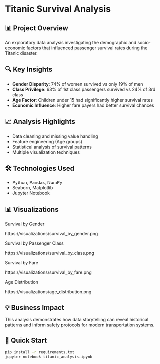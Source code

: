 # Titanic Survival Analysis

## 📊 Project Overview
An exploratory data analysis investigating the demographic and socio-economic factors that influenced passenger survival rates during the Titanic disaster.

## 🔍 Key Insights
- **Gender Disparity**: 74% of women survived vs only 19% of men
- **Class Privilege**: 63% of 1st class passengers survived vs 24% of 3rd class  
- **Age Factor**: Children under 15 had significantly higher survival rates
- **Economic Influence**: Higher fare payers had better survival chances

## 📈 Analysis Highlights
- Data cleaning and missing value handling
- Feature engineering (Age groups)
- Statistical analysis of survival patterns
- Multiple visualization techniques

## 🛠 Technologies Used
- Python, Pandas, NumPy
- Seaborn, Matplotlib
- Jupyter Notebook

## 📊 Visualizations
Survival by Gender

https://visualizations/survival_by_gender.png

Survival by Passenger Class

https://visualizations/survival_by_class.png

Survival by Fare

https://visualizations/survival_by_fare.png

Age Distribution

https://visualizations/age_distribution.png


## 💡 Business Impact

This analysis demonstrates how data storytelling can reveal historical patterns and inform safety protocols for modern transportation systems.

## 🚀 Quick Start
```bash
pip install -r requirements.txt
jupyter notebook titanic_analysis.ipynb
